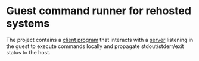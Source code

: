# Guest command runner for rehosted systems

The project contains a [client program](guest_cmd.py) that interacts with a [server](src/main.rs) listening in the guest to execute commands locally and propagate stdout/stderr/exit status to the host.
